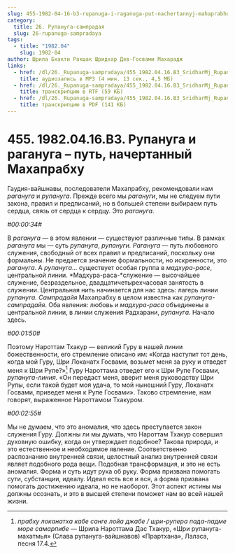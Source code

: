 ```yaml
---
slug: 455-1982-04-16-b3-rupanuga-i-raganuga-put-nachertannyj-mahaprabhu
category:
  title: 26. Рупануга-сампрадая
  slug: 26-rupanuga-sampradaya
tags:
  - title: "1982.04"
    slug: 1982-04
author: Шрила Бхакти Ракшак Шридхар Дев-Госвами Махарадж
links:
  - href: /dl/26._Rupanuga-sampradaya/455_1982.04.16.B3_SridharMj_Rupanuga_i_raganuga--put_nachertannyj_Mahaprabhu.mp3
    title: аудиозапись в MP3 (4 мин. 13 сек., 4,5 МБ)
  - href: /dl/26._Rupanuga-sampradaya/455_1982.04.16.B3_SridharMj_Rupanuga_i_raganuga--put_nachertannyj_Mahaprabhu.rtf
    title: транскрипцию в RTF (59 КБ)
  - href: /dl/26._Rupanuga-sampradaya/455_1982.04.16.B3_SridharMj_Rupanuga_i_raganuga--put_nachertannyj_Mahaprabhu.pdf
    title: транскрипцию в PDF (141 КБ)
---
```


# 455. 1982.04.16.B3. Рупануга и рагануга – путь, начертанный Махапрабху

Гаудия-вайшнавы, последователи Махапрабху, рекомендовали нам *рагануга* и *рупануга.* Прежде всего мы *рагануги*, мы не следуем пути закона, правил и предписаний, но в большей степени выбираем путь сердца, связь от сердца к сердцу. Это *рагануга*.

*#00:00:34#*

В *рагануга* — в этом явлении — существуют различные типы. В рамках *рагануга* мы — суть *рупануга*, *рупануги. Рагануга* — путь любовного служения, свободный от всех правил и предписаний, поскольку они формальны. Не предается значение формальности, но искренности, это *рагануга*. А *рупануга*… существует особая группа в *мадхура-расе*, центральной линии. *Мадхура-раса-*служение — высочайшее служение, безраздельное, двадцатичетырехчасовая занятость в служении. Центральная нить начинается для нас здесь: лагерь линии *рупануга. Сампрадайя* Махапрабху в целом известна как *рупануга-сампрадайя*. Оба явления: любовь и *мадхура-раса* объединены в центральной линии, в линии служения Радхарани, *рупануга.* Начало здесь.

*#00:01:50#*

Поэтому Нароттам Тхакур — великий Гуру в нашей линии божественности, его стремление описано им: «Когда наступит тот день, когда мой Гуру, Шри Локанатх Госвами, возьмет меня за руку и отведет меня к Шри Рупе?»[^_ftn1] Гуру Нароттама отведет его к Шри Рупе Госвами, *рупануга-линия.* «Он передаст меня, вверит меня руководству Шри Рупы, если такой будет моя удача, то мой нынешний Гуру, Локанатх Госвами, приведет меня к Рупе Госвами». Таково стремление, нам говорят, выраженное Нароттамом Тхакуром.

*#00:02:55#*

Мы не думаем, что это аномалия, что здесь преступается закон служения Гуру. Должны ли мы думать, что Нароттам Тхакур совершил духовную ошибку, когда он утверждает подобное? Такова природа, и это естественное и необходимое явление. Соответственно распознанию внутренней связи, целостный анализ внутренней связи являет подобного рода вещи. Подобная трансформация, и это не есть аномалия. Форма и суть идут рука об руку. Форма призвана помогать сути, субстанции, идеалу. Идеал есть все и вся, а форма призвана помогать достижению идеала, но не наоборот. Этот аспект истины мы должны осознать, и это в высшей степени поможет нам во всей нашей жизни.



[^_ftn1]: *прабху локанатха кабе санге лойа джабе / шри-рупера пада-падме море самарпибе* — Шрила Нароттама Дас Тхакур, «Шри рупануга-махатмья» (Слава рупануга-вайшнавов) «Прартхана», Лаласа, песня 17.4.

